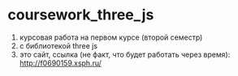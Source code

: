 # coursework_three_js
1. курсовая работа на первом курсе (второй семестр)
2. с библиотекой three js
3. это сайт, ссылка (не факт, что будет работать через время): http://f0690159.xsph.ru/
